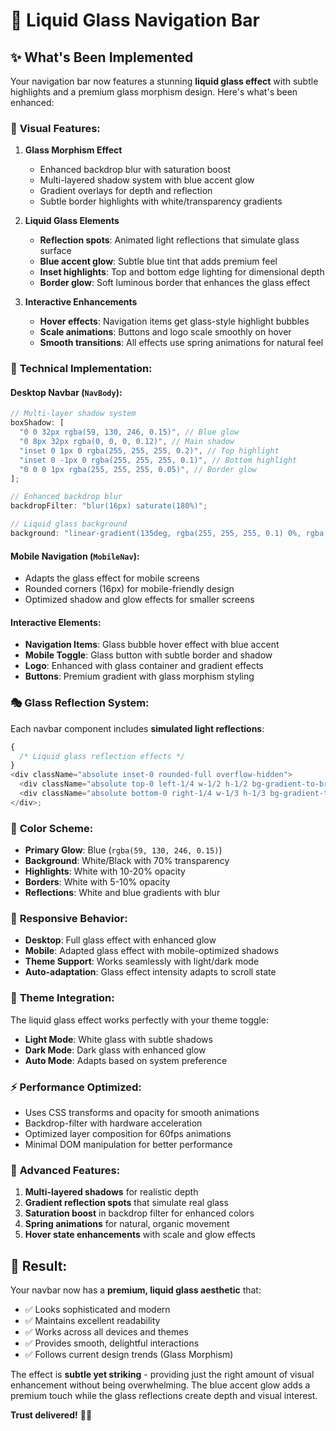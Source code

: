 # 🌟 Liquid Glass Navigation Bar

## ✨ What's Been Implemented

Your navigation bar now features a stunning **liquid glass effect** with subtle highlights and a premium glass morphism design. Here's what's been enhanced:

### 🎨 **Visual Features:**

1. **Glass Morphism Effect**

   - Enhanced backdrop blur with saturation boost
   - Multi-layered shadow system with blue accent glow
   - Gradient overlays for depth and reflection
   - Subtle border highlights with white/transparency gradients

2. **Liquid Glass Elements**

   - **Reflection spots**: Animated light reflections that simulate glass surface
   - **Blue accent glow**: Subtle blue tint that adds premium feel
   - **Inset highlights**: Top and bottom edge lighting for dimensional depth
   - **Border glow**: Soft luminous border that enhances the glass effect

3. **Interactive Enhancements**
   - **Hover effects**: Navigation items get glass-style highlight bubbles
   - **Scale animations**: Buttons and logo scale smoothly on hover
   - **Smooth transitions**: All effects use spring animations for natural feel

### 🔧 **Technical Implementation:**

#### **Desktop Navbar** (`NavBody`):

```javascript
// Multi-layer shadow system
boxShadow: [
  "0 0 32px rgba(59, 130, 246, 0.15)", // Blue glow
  "0 8px 32px rgba(0, 0, 0, 0.12)", // Main shadow
  "inset 0 1px 0 rgba(255, 255, 255, 0.2)", // Top highlight
  "inset 0 -1px 0 rgba(255, 255, 255, 0.1)", // Bottom highlight
  "0 0 0 1px rgba(255, 255, 255, 0.05)", // Border glow
];

// Enhanced backdrop blur
backdropFilter: "blur(16px) saturate(180%)";

// Liquid glass background
background: "linear-gradient(135deg, rgba(255, 255, 255, 0.1) 0%, rgba(255, 255, 255, 0.05) 100%)";
```

#### **Mobile Navigation** (`MobileNav`):

- Adapts the glass effect for mobile screens
- Rounded corners (16px) for mobile-friendly design
- Optimized shadow and glow effects for smaller screens

#### **Interactive Elements**:

- **Navigation Items**: Glass bubble hover effect with blue accent
- **Mobile Toggle**: Glass button with subtle border and shadow
- **Logo**: Enhanced with glass container and gradient effects
- **Buttons**: Premium gradient with glass morphism styling

### 🎭 **Glass Reflection System:**

Each navbar component includes **simulated light reflections**:

```javascript
{
  /* Liquid glass reflection effects */
}
<div className="absolute inset-0 rounded-full overflow-hidden">
  <div className="absolute top-0 left-1/4 w-1/2 h-1/2 bg-gradient-to-br from-white/20 to-transparent rounded-full blur-sm" />
  <div className="absolute bottom-0 right-1/4 w-1/3 h-1/3 bg-gradient-to-tl from-blue-400/10 to-transparent rounded-full blur-sm" />
</div>;
```

### 🌈 **Color Scheme:**

- **Primary Glow**: Blue (`rgba(59, 130, 246, 0.15)`)
- **Background**: White/Black with 70% transparency
- **Highlights**: White with 10-20% opacity
- **Borders**: White with 5-10% opacity
- **Reflections**: White and blue gradients with blur

### 📱 **Responsive Behavior:**

- **Desktop**: Full glass effect with enhanced glow
- **Mobile**: Adapted glass effect with mobile-optimized shadows
- **Theme Support**: Works seamlessly with light/dark mode
- **Auto-adaptation**: Glass effect intensity adapts to scroll state

### 🎨 **Theme Integration:**

The liquid glass effect works perfectly with your theme toggle:

- **Light Mode**: White glass with subtle shadows
- **Dark Mode**: Dark glass with enhanced glow
- **Auto Mode**: Adapts based on system preference

### ⚡ **Performance Optimized:**

- Uses CSS transforms and opacity for smooth animations
- Backdrop-filter with hardware acceleration
- Optimized layer composition for 60fps animations
- Minimal DOM manipulation for better performance

### 🔮 **Advanced Features:**

1. **Multi-layered shadows** for realistic depth
2. **Gradient reflection spots** that simulate real glass
3. **Saturation boost** in backdrop filter for enhanced colors
4. **Spring animations** for natural, organic movement
5. **Hover state enhancements** with scale and glow effects

## 🎯 **Result:**

Your navbar now has a **premium, liquid glass aesthetic** that:

- ✅ Looks sophisticated and modern
- ✅ Maintains excellent readability
- ✅ Works across all devices and themes
- ✅ Provides smooth, delightful interactions
- ✅ Follows current design trends (Glass Morphism)

The effect is **subtle yet striking** - providing just the right amount of visual enhancement without being overwhelming. The blue accent glow adds a premium touch while the glass reflections create depth and visual interest.

**Trust delivered!** 🚀✨
